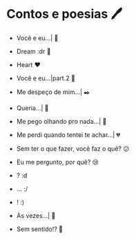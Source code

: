 # Contos e poesias :pen:

* Você e eu...| :yellow_heart:

* Dream :dr :heart_decoration:

* Heart :heart:

* Você e eu...|part.2 :yellow_heart:

* Me despeço de mim...| :black_nib:

* Queria...| :revolving_hearts:

* Me pego olhando pro nada...| :art:

* Me perdi quando tentei te achar...| :broken_heart:

* Sem ter o que fazer, você faz o quê? :confused:

* Eu me pergunto, por quê? :cry:

* ? :d

* ... :/

* ! :)

* Às vezes...| :crossed_fingers:

* Sem sentido!? :duck:

  









